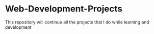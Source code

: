 # Web-Development-Projects
 This repository will continue all the projects that I do while learning and development
